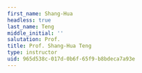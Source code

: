 ```yaml
---
first_name: Shang-Hua
headless: true
last_name: Teng
middle_initial: ''
salutation: Prof.
title: Prof. Shang-Hua Teng
type: instructor
uid: 965d538c-017d-0b6f-65f9-b8bdeca7a93e
---
```

